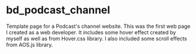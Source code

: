# bd_podcast_channel
Template page for a Podcast's channel website. This was the first web page I created as a web developer.
It includes some hover effect created by myself as well as from Hover.css library. I also included some scroll effects 
from AOS.js library.

